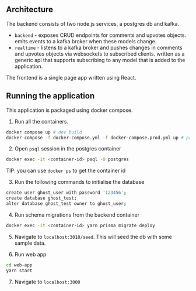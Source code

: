 ## Architecture

The backend consists of two node.js services, a postgres db and kafka.

- `backend` - exposes CRUD endpoints for comments and upvotes objects. emits
  events to a kafka broker when these models change.
- `realtime` - listens to a kafka broker and pushes changes in comments and
  upvotes objects via websockets to subscribed clients. written as a generic api
  that supports subscribing to any model that is added to the application.

The frontend is a single page app written using React.

## Running the application

This application is packaged using docker compose.

1. Run all the containers.

```sh
docker compose up # dev build
docker compose -f docker-compose.yml -f docker-compose.prod.yml up # prod build
```

2. Open `psql` session in the postgres container

```sh
docker exec -it <container-id> psql -U postgres 
```

TIP: you can use `docker ps` to get the container id

3. Run the following commands to initialise the database

```sh
create user ghost_user with password '123456';
create database ghost_test;
alter database ghost_test owner to ghost_user;
```

4. Run schema migrations from the backend container

```sh
docker exec -it <container-id> yarn prisma migrate deploy
```

5. Navigate to `localhost:3010/seed`. This will seed the db with some sample
   data.

6. Run web app

```sh
cd web-app
yarn start
```

7. Navigate to `localhost:3000`
